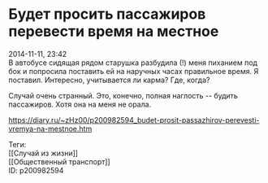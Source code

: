 Будет просить пассажиров перевести время на местное
====================================================

   
 2014-11-11, 23:42   
  В автобусе сидящая рядом старушка разбудила (!) меня пиханием под бок и попросила поставить ей на наручных часах правильное время. Я поставил. Интересно, учитывается ли карма? Где, когда?   
   
 Случай очень странный. Это, конечно, полная наглость -- будить пассажиров. Хотя она на меня не орала.   
    
 <https://diary.ru/~zHz00/p200982594_budet-prosit-passazhirov-perevesti-vremya-na-mestnoe.htm>   
   
 Теги:   
 [[Случай из жизни]]   
 [[Общественный транспорт]]   
 ID: p200982594